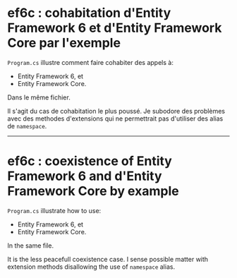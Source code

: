 # ef6c : cohabitation d'Entity Framework 6 et d'Entity Framework Core par l'exemple

`Program.cs` illustre comment faire cohabiter des appels à:
- Entity Framework 6, et
- Entity Framework Core.

Dans le même fichier.

Il s'agit du cas de cohabitation le plus poussé.
Je subodore des problèmes avec des methodes d'extensions qui ne permettrait pas d'utiliser des alias de `namespace`.

-----

# ef6c : coexistence of Entity Framework 6 and d'Entity Framework Core by example

`Program.cs` illustrate how to use:
- Entity Framework 6, et
- Entity Framework Core.

In the same file.

It is the less peacefull coexistence case.
I sense possible matter with extension methods disallowing the use of `namespace` alias.

